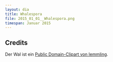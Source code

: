```yaml
---
layout: dia
title: Whalespora
file: 2015_01_01__Whalespora.png
timespan: Januar 2015
---
```


## Credits

Der Wal ist ein [Public Domain-Clipart von lemmling](https://web.archive.org/web/20140819085210/http://openclipart.org/detail/18925/small-whale-by-lemmling).
